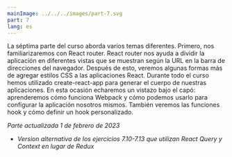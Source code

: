 ```yaml
---
mainImage: ../../../images/part-7.svg
part: 7
lang: es
---
```


<div class="intro">

La séptima parte del curso aborda varios temas diferentes. Primero, nos familiarizaremos con React router. React router nos ayuda a dividir la aplicación en diferentes vistas que se muestran según la URL en la barra de direcciones del navegador. Después de esto, veremos algunas formas más de agregar estilos CSS a las aplicaciones React. Durante todo el curso hemos utilizado create-react-app para generar el cuerpo de nuestras aplicaciones. En esta ocasión echaremos un vistazo bajo el capó: aprenderemos cómo funciona Webpack y cómo podemos usarlo para configurar la aplicación nosotros mismos. También veremos las funciones hook y cómo definir un hook personalizado.

<i>Parte actualizada 1 de febrero de 2023</i>
- <i>Version alternativa de los ejercicios 7.10-7.13 que utilizan React Query y Context en lugar de Redux</i>

</div>
